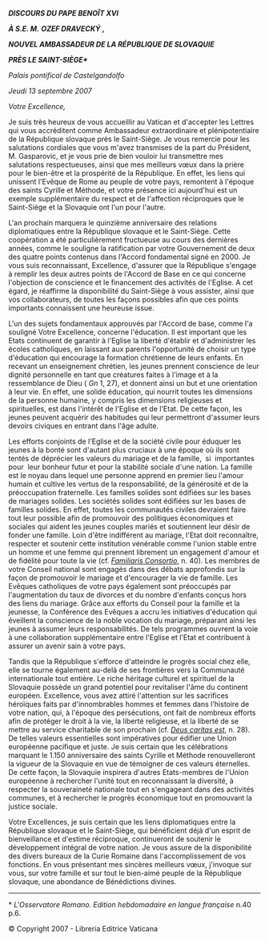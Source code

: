 ***DISCOURS DU PAPE BENOÎT XVI***

***À S.E. M.*** ***OZEF DRAVECKÝ*** ***,***

***NOUVEL AMBASSADEUR DE LA RÉPUBLIQUE DE SLOVAQUIE***

***PRÈS LE SAINT-SIÈGE\****

*Palais pontifical de Castelgandolfo*

*Jeudi* *13 septembre 2007*

*Votre Excellence,*

Je suis très heureux de vous accueillir au Vatican et d'accepter les Lettres qui vous accréditent comme Ambassadeur extraordinaire et plénipotentiaire de la République slovaque près le Saint-Siège. Je vous remercie pour les salutations cordiales que vous m'avez transmises de la part du Président, M. Gasparovic, et je vous prie de bien vouloir lui transmettre mes salutations respectueuses, ainsi que mes meilleurs vœux dans la prière pour le bien-être et la prospérité de la République. En effet, les liens qui unissent l'Evêque de Rome au peuple de votre pays, remontent à l'époque des saints Cyrille et Méthode, et votre présence ici aujourd'hui est un exemple supplémentaire du respect et de l'affection réciproques que le Saint-Siège et la Slovaquie ont l'un pour l'autre.

L'an prochain marquera le quinzième anniversaire des relations diplomatiques entre la République slovaque et le Saint-Siège. Cette coopération a été particulièrement fructueuse au cours des dernières années, comme le souligne la ratification par votre Gouvernement de deux des quatre points contenus dans l'Accord fondamental signé en 2000. Je vous suis reconnaissant, Excellence, d'assurer que la République s'engage à remplir les deux autres points de l'Accord de Base en ce qui concerne l'objection de conscience et le financement des activités de l'Eglise. A cet égard, je réaffirme la disponibilité du Saint-Siège à vous assister, ainsi que vos collaborateurs, de toutes les façons possibles afin que ces points importants connaissent une heureuse issue.

L'un des sujets fondamentaux approuvés par l'Accord de base, comme l'a souligné Votre Excellence, concerne l'éducation. Il est important que les Etats continuent de garantir à l'Eglise la liberté d'établir et d'administrer les écoles catholiques, en laissant aux parents l'opportunité de choisir un type d'éducation qui encourage la formation chrétienne de leurs enfants. En recevant un enseignement chrétien, les jeunes prennent conscience de leur dignité personnelle en tant que créatures faites à l'image et à la ressemblance de Dieu ( *Gn* 1, 27), et donnent ainsi un but et une orientation à leur vie. En effet, une solide éducation, qui nourrit toutes les dimensions de la personne humaine, y compris les dimensions religieuses et spirituelles, est dans l'intérêt de l'Eglise et de l'Etat. De cette façon, les jeunes peuvent acquérir des habitudes qui leur permettront d'assumer leurs devoirs civiques en entrant dans l'âge adulte.

Les efforts conjoints de l'Eglise et de la société civile pour éduquer les jeunes à la bonté sont d'autant plus cruciaux à une époque où ils sont tentés de déprécier les valeurs du mariage et de la famille,  si  importantes  pour  leur bonheur futur et pour la stabilité sociale d'une nation. La famille est le noyau dans lequel une personne apprend en premier lieu l'amour humain et cultive les vertus de la responsabilité, de la générosité et de la préoccupation fraternelle. Les familles solides sont édifiées sur les bases de mariages solides. Les sociétés solides sont édifiées sur les bases de familles solides. En effet, toutes les communautés civiles devraient faire tout leur possible afin de promouvoir des politiques économiques et sociales qui aident les jeunes couples mariés et soutiennent leur désir de fonder une famille. Loin d'être indifférent au mariage, l'Etat doit reconnaître, respecter et soutenir cette institution vénérable comme l'union stable entre un homme et une femme qui prennent librement un engagement d'amour et de fidélité pour toute la vie (cf. *[Familiaris Consortio](/content/john-paul-ii/fr/apost_exhortations/documents/hf_jp-ii_exh_19811122_familiaris-consortio.html)*, n. 40). Les membres de votre Conseil national sont engagés dans des débats approfondis sur la façon de promouvoir le mariage et d'encourager la vie de famille. Les Evêques catholiques de votre pays également sont préoccupés par l'augmentation du taux de divorces et du nombre d'enfants conçus hors des liens du mariage. Grâce aux efforts du Conseil pour la famille et la jeunesse, la Conférence des Evêques a accru les initiatives d'éducation qui éveillent la conscience de la noble vocation du mariage, préparant ainsi les jeunes à assumer leurs responsabilités. De tels programmes ouvrent la voie à une collaboration supplémentaire entre l'Eglise et l'Etat et contribuent à assurer un avenir sain à votre pays.

Tandis que la République s'efforce d'atteindre le progrès social chez elle, elle se tourne également au-delà de ses frontières vers la Communauté internationale tout entière. Le riche héritage culturel et spirituel de la Slovaquie possède un grand potentiel pour revitaliser l'âme du continent européen. Excellence, vous avez attiré l'attention sur les sacrifices héroïques faits par d'innombrables hommes et femmes dans l'histoire de votre nation, qui, à l'époque des persécutions, ont fait de nombreux efforts afin de protéger le droit à la vie, la liberté religieuse, et la liberté de se mettre au service charitable de son prochain (cf. *[Deus caritas est](/content/benedict-xvi/fr/encyclicals/documents/hf_ben-xvi_enc_20051225_deus-caritas-est.html)*, n. 28). De telles valeurs essentielles sont impératives pour édifier une Union européenne pacifique et juste. Je suis certain que les célébrations marquant le 1.150 anniversaire des saints Cyrille et Méthode renouvelleront la vigueur de la Slovaquie en vue de témoigner de ces valeurs éternelles. De cette façon, la Slovaquie inspirera d'autres Etats-membres de l'Union européenne à rechercher l'unité tout en reconnaissant la diversité, à respecter la souveraineté nationale tout en s'engageant dans des activités communes, et à rechercher le progrès économique tout en promouvant la justice sociale.

Votre Excellences, je suis certain que les liens diplomatiques entre la République slovaque et le Saint-Siège, qui bénéficient déjà d'un esprit de bienveillance et d'estime réciproque, continueront de soutenir le développement intégral de votre nation. Je vous assure de la disponibilité des divers bureaux de la Curie Romaine dans l'accomplissement de vos fonctions. En vous présentant mes sincères meilleurs vœux, j'invoque sur vous, sur votre famille et sur tout le bien-aimé peuple de la République slovaque, une abondance de Bénédictions divines.

* * *

\* *L'Osservatore Romano. Edition hebdomadaire en langue française* n.40 p.6.

© Copyright 2007 - Libreria Editrice Vaticana